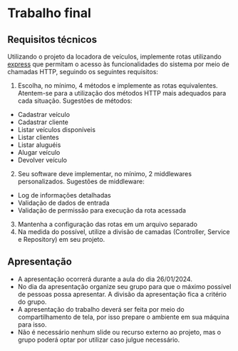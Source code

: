 # Trabalho final

## Requisitos técnicos

Utilizando o projeto da locadora de veículos, implemente rotas utilizando [express](https://expressjs.com/pt-br/) que permitam o acesso às funcionalidades do sistema por meio de chamadas HTTP, seguindo os seguintes requisitos:
1. Escolha, no mínimo, 4 métodos e implemente as rotas equivalentes. Atentem-se para a utilização dos métodos HTTP mais adequados para cada situação. Sugestões de métodos:
  - Cadastrar veículo
  - Cadastrar cliente
  - Listar veículos disponíveis
  - Listar clientes
  - Listar aluguéis
  - Alugar veículo
  - Devolver veículo
2. Seu software deve implementar, no mínimo, 2 middlewares personalizados. Sugestões de middleware:
  - Log de informações detalhadas
  - Validação de dados de entrada
  - Validação de permissão para execução da rota acessada
3. Mantenha a configuração das rotas em um arquivo separado
4. Na medida do possível, utilize a divisão de camadas (Controller, Service e Repository) em seu projeto.

## Apresentação

- A apresentação ocorrerá durante a aula do dia 26/01/2024.
- No dia da apresentação organize seu grupo para que o máximo possível de pessoas possa apresentar. A divisão da apresentação fica a critério do grupo.
- A apresentação do trabalho deverá ser feita por meio do compartilhamento de tela, por isso prepare o ambiente em sua máquina para isso.
- Não é necessário nenhum slide ou recurso externo ao projeto, mas o grupo poderá optar por utilizar caso julgue necessário.



